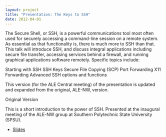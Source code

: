 ```yaml
---
layout: project
title: "Presentation: The Keys to SSH"
date: 2012-04-01
---
```

The Secure Shell, or SSH, is a powerful communications tool most often used for securely accessing a command-line session on a remote system.  As essential as that functionality is, there is much more to SSH than that. This talk will introduce SSH, and discuss integral applications including secure file transfer, accessing services behind a firewall, and running graphical applications software remotely.  Specific topics include:

Starting with SSH
SSH Keys
Secure File Copying (SCP)
Port Forwarding
X11 Forwarding
Advanced SSH options and functions
 

This version (for the ALE Central meeting) of the presentation is updated and expanded from the original, ALE-NW, version.

Original Version

This is a short introduction to the power of SSH.  Presented at the inaugural meeting of the ALE-NW group at Southern Polytechnic State University (SPSU).

* [Slides](/static/attachments/keys_to_ssh.pdf)
